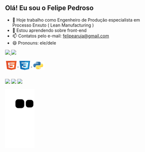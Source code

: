 ## Olá! Eu sou o Felipe Pedroso

- 🔭 Hoje trabalho como Engenheiro de Produção especialista em Processo Enxuto ( Lean Manufacturing )
- 🌱 Estou aprendendo sobre front-end
- 📫 Contatos pelo e-mail: felipearuja@gmail.com
- 😄 Pronouns: ele/dele

 <div>
  <a href="https://github.com/felipe-pedroso">
  <img height="180em" src="https://github-readme-stats.vercel.app/api?username=felipe-pedroso&show_icons=true&theme=dracula&include_all_commits=true&count_private=true"/>
  <img height="180em" src="https://github-readme-stats.vercel.app/api/top-langs/?username=felipe-pedroso&layout=compact&langs_count=7&theme=dracula"/>
</div>
  
 <div style="display: inline_block"><br>
    <img align="center" alt="Felipe-Html" height="30" width="40" src="https://raw.githubusercontent.com/devicons/devicon/master/icons/html5/html5-original.svg">
    <img align="center" alt="Felipe-CSS" height="30" width="40" src="https://raw.githubusercontent.com/devicons/devicon/master/icons/css3/css3-original.svg">
    <img align="center" alt="Felipe-Python" height="30" width="40" src="https://raw.githubusercontent.com/devicons/devicon/master/icons/python/python-original.svg">
 </div>
  
   ##
  
 <div> 
  <a href="https://instagram.com/felipepedroso.oficial" target="_blank"><img src="https://img.shields.io/badge/-Instagram-%23E4405F?style=for-the-badge&logo=instagram&logoColor=white" target="_blank"></a>
  <a href = "mailto:felipearuja@gmail.com"><img src="https://img.shields.io/badge/Gmail-D14836?style=for-the-badge&logo=gmail&logoColor=white"></a>
  <a href="https://www.linkedin.com/in/felipe-pedroso-38943870/" target="_blank"><img src="https://img.shields.io/badge/-LinkedIn-%230077B5?style=for-the-badge&logo=linkedin&logoColor=white" target="_blank"></a> 
 
  ![Snake animation](https://github.com/rafaballerini/rafaballerini/blob/output/github-contribution-grid-snake.svg)
 
</div> 
